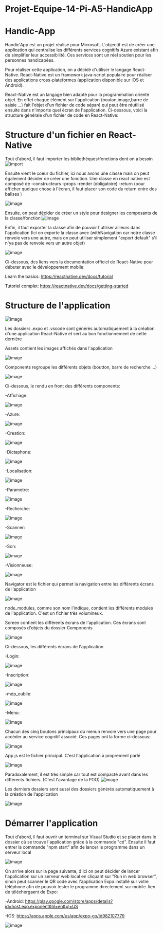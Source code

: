 # Projet-Equipe-14-Pi-A5-HandicApp


# Handic-App
Handic'App est un projet réalisé pour Microsoft. L'objectif est de créer une application qui centralise les différents services cognitifs Azure existant afin de simplifier leur accessibilité. Ces services sont un réel soutien pour les personnes handicapées.

Pour réaliser cette application, on a décidé d'utiliser le langage React-Native. React-Native est un framework java-script populaire pour réaliser des applications cross-plateformes (application disponible sur IOS et Android).

React-Native est un langage bien adapté pour la programmation orienté objet. En effet chaque élément sur l'application (bouton,image,barre de saisie ...) fait l'objet d'un fichier de code séparé qui peut être réutilisé ensuite dans n'importe quel écran de l'application. Ci-dessous, voici la structure générale d'un fichier de code en React-Native:

# Structure d'un fichier en React-Native
Tout d'abord, il faut importer les bibliothèques/fonctions dont on a besoin
![import](https://user-images.githubusercontent.com/94694942/150673940-ccfabca6-7bc0-4531-ac30-f7b1562ac1d9.PNG)

Ensuite vient le coeur du fichier, ici nous avons une classe mais on peut également décider de créer une fonction.
Une classe en react native est composé de
-constructeurs
-props
-render (obligatoire)
-return (pour afficher quelque chose à l'écran, il faut placer son code du return entre des balises <View>)

![image](https://user-images.githubusercontent.com/94694942/150674039-53b04ae8-988e-40f7-bf2d-54beecd918de.png)

Ensuite, on peut décider de créer un style pour designer les composants de la classe/fonction
![image](https://user-images.githubusercontent.com/94694942/150674505-dcde5b4e-5a29-45e0-aed7-20c1ab9c3de9.png)

Enfin, il faut exporter la classe afin de pouvoir l'utiliser ailleurs dans l'application (Ici on exporte la classe avec (withNavigation car notre classe renvoie vers une autre, mais on peut utiliser simplement "export default" s'il n'ya pas de renvoie vers un autre objet)
  
![image](https://user-images.githubusercontent.com/94694942/150674541-3e8cf8e7-6ce9-4416-a1bb-0c2a1a68f7f6.png)
  
Ci-dessous, des liens vers la documentation officiel de React-Native pour débuter avec le développement mobile:

Learn the basics: https://reactnative.dev/docs/tutorial

Tutoriel complet: https://reactnative.dev/docs/getting-started
  
# Structure de l'application
 
![image](https://user-images.githubusercontent.com/94694942/150674774-c9788e05-8eda-4cfd-a2df-1eb0ad8d461a.png)
  
Les dossiers .expo et .vscode sont générés automatiquement à la création d'une application React-Native et sert au bon fonctionnement de cette dernière
  
Assets contient les images affichés dans l'application
  
![image](https://user-images.githubusercontent.com/94694942/150674858-a52f5913-2433-4031-94ee-72efa0c4b1ee.png)

Components regroupe les différents objets (boutton, barre de recherche ...)
  
![image](https://user-images.githubusercontent.com/94694942/150674923-51efe59a-f8d3-48e7-9cd2-0cf9bc1c1739.png)
  
Ci-dessous, le rendu en front des différents components:

-Affichage:
  
![image](https://user-images.githubusercontent.com/94694942/150784522-c64d1710-de3a-4b4d-9b06-782d61129ae0.png)
  
-Azure:
  
![image](https://user-images.githubusercontent.com/94694942/150784778-9397a635-7055-4ca3-9a35-91bdf0efd841.png)

-Creation:

![image](https://user-images.githubusercontent.com/94694942/150784939-3cfd65f3-47cb-44f1-82ad-9953403619ce.png)

-Dictaphone:
  
![image](https://user-images.githubusercontent.com/94694942/150785090-965128ff-e445-42da-8297-2b6eeae15f56.png)

-Localisation:
  
![image](https://user-images.githubusercontent.com/94694942/150785222-c3497e24-726f-46b7-926c-c2c096bafcbc.png)

-Parametre:
  
![image](https://user-images.githubusercontent.com/94694942/150785462-06f5a48f-0f75-4145-91b6-b30dc12c34f8.png)

-Recherche:
  
![image](https://user-images.githubusercontent.com/94694942/150785596-f895392f-800c-47c5-8502-e31948ff624d.png)

  
-Scanner:
 
![image](https://user-images.githubusercontent.com/94694942/150785942-bdb80a86-96bb-4574-9af0-2f1603fcd53c.png)

-Son:
  
![image](https://user-images.githubusercontent.com/94694942/150786053-3fefd8b6-1af5-4ba6-b971-2fee54264a17.png)

-Visionneuse:
  
![image](https://user-images.githubusercontent.com/94694942/150786171-e3051985-d7d9-4806-93d7-a283a22c67f9.png)



Navigator est le fichier qui permet la navigation entre les différents écrans de l'application
  
![image](https://user-images.githubusercontent.com/94694942/150674954-2ae7f064-2fe0-4ce4-a72c-b7522aa4e48e.png)

node_modules, comme son nom l'indique, contient les différents modules de l'application. C'est un fichier très volumineux.
  
Screen contient les différents écrans de l'application. Ces écrans sont composés d'objets du dossier Components
  
![image](https://user-images.githubusercontent.com/94694942/150675036-92b502a2-beaf-48f9-aa28-38dedc37b683.png)
  
Ci-dessous, les différents écrans de l'application:
  
-Login:
  
![image](https://user-images.githubusercontent.com/94694942/150786527-17822f71-89b0-4e0f-9a7e-3a25d38d3f5a.png)

-Inscription:
  
![image](https://user-images.githubusercontent.com/94694942/150786620-387aada2-49a0-48e4-9ef9-b5aea2f98dcb.png)

-mdp_oublie:
  
![image](https://user-images.githubusercontent.com/94694942/150786785-d970a401-3e93-4fd8-aedc-8dcf537f559e.png)

-Menu:
  
![image](https://user-images.githubusercontent.com/94694942/150786691-743ae01c-61a0-41e1-a8cd-5d5d142f8160.png)


Chacun des cinq boutons principaux du menun renvoie vers une page pour accéder au service cognitif associé. Ces pages ont la forme ci-dessous:
  
![image](https://user-images.githubusercontent.com/94694942/150787601-f359e3d3-6bbb-4767-94ac-cd83a25adde3.png)

App.js est le fichier principal. C'est l'application à proprement parlé

![image](https://user-images.githubusercontent.com/94694942/150675066-6d901038-6a49-49cc-ab11-9cbff3653274.png)

Paradoxalement, il est très simple car tout est compacté avant dans les différents fichiers. (C'est l'avantage de la POO)
![image](https://user-images.githubusercontent.com/94694942/150675086-0acb6ab8-395d-41d9-a373-3c046190e90f.png)

Les derniers dossiers sont aussi des dossiers générés automatiquement à la création de l'application
  
![image](https://user-images.githubusercontent.com/94694942/150675136-dc63d9f8-58ff-482a-85ed-f2d00103fe57.png)

  
# Démarrer l'application
  
Tout d'abord, il faut ouvrir un terminal sur Visual Studio et se placer dans le dossier où se trouve l'application grâce à la commande "cd".
Ensuite il faut entrer la commande "npm start" afin de lancer le programme dans un serveur local
  
![image](https://user-images.githubusercontent.com/94694942/150781397-80286ace-513e-4d36-a18d-f302c52e9318.png)

On arrive alors sur la page suivante, d'ici on peut décider de lancer l'application sur un serveur web local en cliquant sur "Run in web browser", sinon peut scanner le QR code avec l'application Expo installé sur votre téléphone afin de pouvoir tester le programme directement sur mobile.
lien de téléchergaent de Expo: 
  
-Android: https://play.google.com/store/apps/details?id=host.exp.exponent&hl=en&gl=US
  
-IOS: https://apps.apple.com/us/app/expo-go/id982107779
  
![image](https://user-images.githubusercontent.com/94694942/150781664-4f6868bd-e517-4a69-a9c7-acb3577efdde.png)

  
  
  
  
  
  
  
  
  
  
  
  
  
  
  

